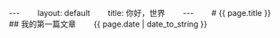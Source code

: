 　　---
　　layout: default
　　title: 你好，世界
　　---
　　# {{ page.title }}
　　## 我的第一篇文章
　　{{ page.date | date_to_string }}